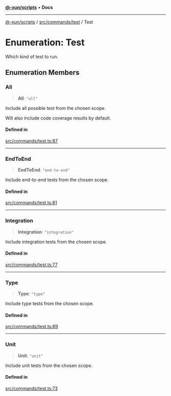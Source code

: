 [**@-xun/scripts**](../../../../README.md) • **Docs**

***

[@-xun/scripts](../../../../README.md) / [src/commands/test](../README.md) / Test

# Enumeration: Test

Which kind of test to run.

## Enumeration Members

### All

> **All**: `"all"`

Include all possible test from the chosen scope.

Will also include code coverage results by default.

#### Defined in

[src/commands/test.ts:87](https://github.com/Xunnamius/xscripts/blob/91915b63e10dd6449ad16f4202f487b34227194a/src/commands/test.ts#L87)

***

### EndToEnd

> **EndToEnd**: `"end-to-end"`

Include end-to-end tests from the chosen scope.

#### Defined in

[src/commands/test.ts:81](https://github.com/Xunnamius/xscripts/blob/91915b63e10dd6449ad16f4202f487b34227194a/src/commands/test.ts#L81)

***

### Integration

> **Integration**: `"integration"`

Include integration tests from the chosen scope.

#### Defined in

[src/commands/test.ts:77](https://github.com/Xunnamius/xscripts/blob/91915b63e10dd6449ad16f4202f487b34227194a/src/commands/test.ts#L77)

***

### Type

> **Type**: `"type"`

Include type tests from the chosen scope.

#### Defined in

[src/commands/test.ts:69](https://github.com/Xunnamius/xscripts/blob/91915b63e10dd6449ad16f4202f487b34227194a/src/commands/test.ts#L69)

***

### Unit

> **Unit**: `"unit"`

Include unit tests from the chosen scope.

#### Defined in

[src/commands/test.ts:73](https://github.com/Xunnamius/xscripts/blob/91915b63e10dd6449ad16f4202f487b34227194a/src/commands/test.ts#L73)
